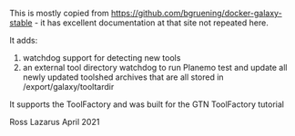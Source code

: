 This is mostly copied from https://github.com/bgruening/docker-galaxy-stable - it has excellent documentation at
that site not repeated here.

It adds:
1.    watchdog support for detecting new tools
2.    an external tool directory watchdog to run Planemo test and update all newly updated toolshed archives that are all stored in /export/galaxy/tooltardir

It supports the ToolFactory and was built for the GTN ToolFactory tutorial

Ross Lazarus April 2021
